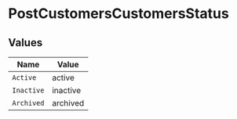 # PostCustomersCustomersStatus


## Values

| Name       | Value      |
| ---------- | ---------- |
| `Active`   | active     |
| `Inactive` | inactive   |
| `Archived` | archived   |
